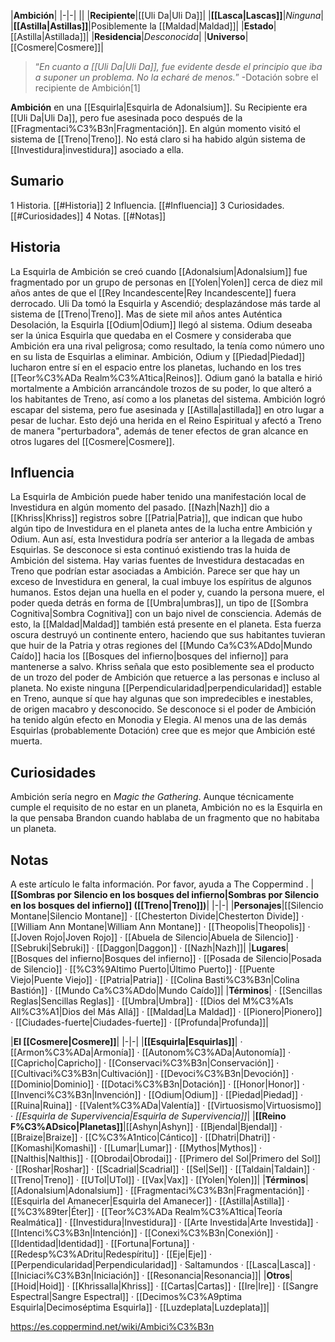 

|**Ambición**|
|-|-|
||
|**Recipiente**|[[Uli Da\|Uli Da]]|
|**[[Lasca\|Lascas]]**|*Ninguna*|
|**[[Astilla\|Astillas]]**|Posiblemente la [[Maldad\|Maldad]]|
|**Estado**|[[Astilla\|Astillada]]|
|**Residencia**|*Desconocida*|
|**Universo**|[[Cosmere\|Cosmere]]|

>“*En cuanto a [[Uli Da\|Uli Da]], fue evidente desde el principio que iba a suponer un problema. No la echaré de menos.*”
\-Dotación sobre el recipiente de Ambición[1]


**Ambición** en una [[Esquirla\|Esquirla de Adonalsium]]. Su Recipiente era [[Uli Da\|Uli Da]], pero fue asesinada poco después de la [[Fragmentaci%C3%B3n\|Fragmentación]]. En algún momento visitó el sistema de [[Treno\|Treno]].
No está claro si ha habido algún sistema de [[Investidura\|investidura]] asociado a ella.

## Sumario

1 Historia. [[#Historia]] 
2 Influencia. [[#Influencia]] 
3 Curiosidades. [[#Curiosidades]] 
4 Notas. [[#Notas]] 


## Historia
La Esquirla de Ambición se creó cuando [[Adonalsium\|Adonalsium]] fue fragmentado por un grupo de personas en [[Yolen\|Yolen]] cerca de diez mil años antes de que el [[Rey Incandescente\|Rey Incandescente]] fuera derrocado. Uli Da tomó la Esquirla y Ascendió; desplazándose más tarde al sistema de [[Treno\|Treno]].
Mas de siete mil años antes Auténtica Desolación, la Esquirla [[Odium\|Odium]] llegó al sistema. Odium deseaba ser la única Esquirla que quedaba en el Cosmere y consideraba que Ambición era una rival peligrosa; como resultado, la tenía como número uno en su lista de Esquirlas a eliminar. Ambición, Odium y [[Piedad\|Piedad]] lucharon entre sí en el espacio entre los planetas, luchando en los tres [[Teor%C3%ADa Realm%C3%A1tica\|Reinos]]. Odium ganó la batalla e hirió mortalmente a Ambición arrancándole trozos de su poder, lo que alteró a los habitantes de Treno, así como a los planetas del sistema. Ambición logró escapar del sistema, pero fue asesinada y [[Astilla\|astillada]] en otro lugar a pesar de luchar. Esto dejó una herida en el Reino Espiritual y afectó a Treno de manera "perturbadora", además de tener efectos de gran alcance en otros lugares del [[Cosmere\|Cosmere]].

## Influencia
La Esquirla de Ambición puede haber tenido una manifestación local de Investidura en algún momento del pasado. [[Nazh\|Nazh]] dio a [[Khriss\|Khriss]] registros sobre [[Patria\|Patria]], que indican que hubo algún tipo de Investidura en el planeta antes de la lucha entre Ambición y Odium. Aun así, esta Investidura podría ser anterior a la llegada de ambas Esquirlas. Se desconoce si esta continuó existiendo tras la huida de Ambición del sistema.
Hay varias fuentes de Investidura destacadas en Treno que podrían estar asociadas a Ambición. Parece ser que hay un exceso de Investidura en general, la cual imbuye los espíritus de algunos humanos. Estos dejan una huella en el poder y, cuando la persona muere, el poder queda detrás en forma de [[Umbra\|umbras]], un tipo de [[Sombra Cognitiva\|Sombra Cognitiva]] con un bajo nivel de consciencia. Además de esto, la [[Maldad\|Maldad]] también está presente en el planeta. Esta fuerza oscura destruyó un continente entero, haciendo que sus habitantes tuvieran que huir de la Patria y otras regiones del [[Mundo Ca%C3%ADdo\|Mundo Caído]] hacia los [[Bosques del infierno\|bosques del infierno]] para mantenerse a salvo. Khriss señala que esto posiblemente sea el producto de un trozo del poder de Ambición que retuerce a las personas e incluso al planeta. No existe ninguna [[Perpendicularidad\|perpendicularidad]] estable en Treno, aunque sí que hay algunas que son impredecibles e inestables, de origen macabro y desconocido.
Se desconoce si el poder de Ambición ha tenido algún efecto en Monodia y Elegia.
Al menos una de las demás Esquirlas (probablemente Dotación) cree que es mejor que Ambición esté muerta.

## Curiosidades
Ambición sería negro en *Magic the Gathering*.
Aunque técnicamente cumple el requisito de no estar en un planeta, Ambición no es la Esquirla en la que pensaba Brandon cuando hablaba de un fragmento que no habitaba un planeta.
## Notas

A este artículo le falta información. Por favor, ayuda a The Coppermind .
|**[[Sombras por Silencio en los bosques del infierno\|Sombras por Silencio en los bosques del infierno]] ([[Treno\|Treno]])**|
|-|-|
|**Personajes**|[[Silencio Montane\|Silencio Montane]] · [[Chesterton Divide\|Chesterton Divide]] · [[William Ann Montane\|William Ann Montane]] · [[Theopolis\|Theopolis]] · [[Joven Rojo\|Joven Rojo]] · [[Abuela de Silencio\|Abuela de Silencio]] · [[Sebruki\|Sebruki]] · [[Daggon\|Daggon]] · [[Nazh\|Nazh]]|
|**Lugares**|[[Bosques del infierno\|Bosques del infierno]] · [[Posada de Silencio\|Posada de Silencio]] · [[%C3%9Altimo Puerto\|Último Puerto]] · [[Puente Viejo\|Puente Viejo]] · [[Patria\|Patria]] · [[Colina Basti%C3%B3n\|Colina Bastión]] · [[Mundo Ca%C3%ADdo\|Mundo Caído]]|
|**Términos**| · [[Sencillas Reglas\|Sencillas Reglas]] · [[Umbra\|Umbra]] · [[Dios del M%C3%A1s All%C3%A1\|Dios del Más Allá]] · [[Maldad\|La Maldad]] · [[Pionero\|Pionero]] · [[Ciudades-fuerte\|Ciudades-fuerte]] · [[Profunda\|Profunda]]|

|**El [[Cosmere\|Cosmere]]**|
|-|-|
|**[[Esquirla\|Esquirlas]]**| · [[Armon%C3%ADa\|Armonía]] · [[Autonom%C3%ADa\|Autonomía]] · [[Capricho\|Capricho]] · [[Conservaci%C3%B3n\|Conservación]] · [[Cultivaci%C3%B3n\|Cultivación]] · [[Devoci%C3%B3n\|Devoción]] · [[Dominio\|Dominio]] · [[Dotaci%C3%B3n\|Dotación]] · [[Honor\|Honor]] · [[Invenci%C3%B3n\|Invención]] · [[Odium\|Odium]] · [[Piedad\|Piedad]] · [[Ruina\|Ruina]] · [[Valent%C3%ADa\|Valentía]] · [[Virtuosismo\|Virtuosismo]] · *[[Esquirla de Supervivencia\|Esquirla de Supervivencia]]*|
|**[[Reino F%C3%ADsico\|Planetas]]**|[[Ashyn\|Ashyn]] · [[Bjendal\|Bjendal]] · [[Braize\|Braize]] · [[C%C3%A1ntico\|Cántico]] · [[Dhatri\|Dhatri]] · [[Komashi\|Komashi]] · [[Lumar\|Lumar]] · [[Mythos\|Mythos]] · [[Nalthis\|Nalthis]] · [[Obrodai\|Obrodai]] · [[Primero del Sol\|Primero del Sol]] · [[Roshar\|Roshar]] · [[Scadrial\|Scadrial]] · [[Sel\|Sel]] · [[Taldain\|Taldain]] · [[Treno\|Treno]] · [[UTol\|UTol]] · [[Vax\|Vax]] · [[Yolen\|Yolen]]|
|**Términos**|[[Adonalsium\|Adonalsium]] · [[Fragmentaci%C3%B3n\|Fragmentación]] · [[Esquirla del Amanecer\|Esquirla del Amanecer]] · [[Astilla\|Astilla]] · [[%C3%89ter\|Éter]] · [[Teor%C3%ADa Realm%C3%A1tica\|Teoría Realmática]] · [[Investidura\|Investidura]] · [[Arte Investida\|Arte Investida]] · [[Intenci%C3%B3n\|Intención]] · [[Conexi%C3%B3n\|Conexión]] · [[Identidad\|Identidad]] · [[Fortuna\|Fortuna]] · [[Redesp%C3%ADritu\|Redespíritu]] · [[Eje\|Eje]] · [[Perpendicularidad\|Perpendicularidad]] · Saltamundos · [[Lasca\|Lasca]] · [[Iniciaci%C3%B3n\|Iniciación]] · [[Resonancia\|Resonancia]]|
|**Otros**|[[Hoid\|Hoid]] · [[Khrissalla\|Khriss]] · [[Cartas\|Cartas]] · [[Ire\|Ire]] · [[Sangre Espectral\|Sangre Espectral]] · [[Decimos%C3%A9ptima Esquirla\|Decimoséptima Esquirla]] · [[Luzdeplata\|Luzdeplata]]|



https://es.coppermind.net/wiki/Ambici%C3%B3n